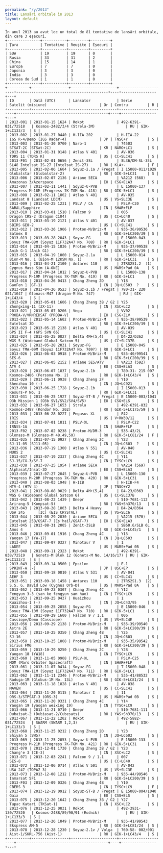 ```yaml
---
permalink: "/y/2013"
title: Lansări orbitale în 2013
layout: default
---
```


    În anul 2013 au avut loc un total de 81 tentative de lansări orbitale, din care 3 eșecuri.
    +---------------+-----------+---------+---------+
    | Țara          | Tentative | Reușite | Eșecuri |
    +---------------+-----------+---------+---------+
    | SUA           | 19        | 19      | 0       |
    | Rusia         | 33        | 31      | 2       |
    | China         | 15        | 14      | 1       |
    | Europa        | 7         | 7       | 0       |
    | Japonia       | 3         | 3       | 0       |
    | India         | 3         | 3       | 0       |
    | Coreea de Sud | 1         | 1       | 0       |
    +---------------+-----------+---------+---------+
    +----------+-----------------+---------------------+----------------------+------------------------------------------+----+----------------+---+
    | ID       | Dată (UTC)      | Lansator            | Serie                | Satelit (misiune)                        | Or | Centru         | R |
    +----------+-----------------+---------------------+----------------------+------------------------------------------+----+----------------+---+
    | 2013-001 | 2013-01-15 1624 | Rokot               | 492-6391-831/72518   | Kosmos-2482/3/4 (Strela-3M)              | RU | GIK-1+LC133/3  | S |
    | 2013-002 | 2013-01-27 0440 | H-IIA 202           | H-IIA-22             | IGS R-4/Demo (IGS Radar-4)               | JP | TNSC+Y         | S |
    | 2013-003 | 2013-01-30 0700 | Naro-1              | 74503                | STSAT-2C (STSat-2C)                      | KR | NARO+LC1       | S |
    | 2013-004 | 2013-01-31 0148 | Atlas V 401         | AV-036               | TDRS 11 (TDRS K)                         | US | CC+SLC41       | S |
    | 2013-F01 | 2013-02-01 0656 | Zenit-3SL           | SL36/DM-SL-35L       | SL48 Intelsat IS-27 (Intelsat IS-27)     | RU | KLA+-          | F |
    | 2013-005 | 2013-02-06 1604 | Soyuz-2.1a / Fregat | I 15000-011/1029     | Globalstar (Globalstar-2)                | RU | GIK-5+LC31     | S |
    | 2013-006 | 2013-02-07 2136 | Ariane 5ECA         | VA212 (568)          | Amazonas 3/Azerspace                     | EU | CSG+ELA3       | S |
    | 2013-007 | 2013-02-11 1441 | Soyuz-U-PVB         | L 15000-137          | Progress M-18M (Progress 7K-TGM No. 418) | RU | GIK-5+LC1      | S |
    | 2013-008 | 2013-02-11 1802 | Atlas V 401         | AV-035               | Landsat 8 (Landsat LDCM)                 | US | VS+SLC3E       | S |
    | 2013-009 | 2013-02-25 1231 | PSLV / CA           | PSLV-C20             | SARAL/Sapphire                           | IN | SHAR+FLP       | S |
    | 2013-010 | 2013-03-01 1510 | Falcon 9            | 005                  | Dragon CRS-2 (Dragon C104)               | US | CC+LC40        | S |
    | 2013-011 | 2013-03-19 2121 | Atlas V 401         | AV-037               | SBIRS GEO-2                              | US | CC+SLC41       | S |
    | 2013-012 | 2013-03-26 1906 | Proton-M/Briz-M     | 935-36/99536         | Satmex 8                                 | RU | GIK-5+LC200/39 | S |
    | 2013-013 | 2013-03-28 2043 | Soyuz-FG            | E 15000-043          | Soyuz TMA-08M (Soyuz 11F732A47 No. 708)  | RU | GIK-5+LC1      | S |
    | 2013-014 | 2013-04-15 1836 | Proton-M/Briz-M     | 935-37/99538         | Anik G-1 (Anik G1)                       | RU | GIK-5+LC200/39 | S |
    | 2013-015 | 2013-04-19 1000 | Soyuz-2.1a          | L 15000-014          | Bion-M No. 1 (Bion-M 12KSM No. 1)        | RU | GIK-5+LC31     | S |
    | 2013-016 | 2013-04-21 2100 | Antares 110         | 2TRS2S1.2  (1)       | Cygnus Mass Sim (A-ONE)                  | US | MARS+Pad 0A    | S |
    | 2013-017 | 2013-04-24 1012 | Soyuz-U-PVB         | L 15000-138          | Progress M-19M (Progress 7K-TGM No. 419) | RU | GIK-5+LC1      | S |
    | 2013-018 | 2013-04-26 0413 | Chang Zheng 2D      | Y18                  | GaoFen 1 (GF-1)                          | CN | JQ+LC603  ?    | S |
    | 2013-019 | 2013-04-26 0523 | Soyuz-2.1b / Fregat | 780-31- 220 021/1047 | Glonass-M47 (Uragan-M No. 747)           | RU | GIK-1+LC43/4   | S |
    | 2013-020 | 2013-05-01 1606 | Chang Zheng 3B / G2 | Y25                  | Zhongxing-11 (ZX-11)                     | CN | XSC+LC2        | S |
    | 2013-021 | 2013-05-07 0206 | Vega                | VV02                 | PROBA-V/VRNREDSAT (PROBA-V)              | EU | CSG+ZLV        | S |
    | 2013-022 | 2013-05-14 1602 | Proton-M/Briz-M     | 935-38/99539         | Eutelsat 3D                              | RU | GIK-5+LC200/39 | S |
    | 2013-023 | 2013-05-15 2138 | Atlas V 401         | AV-039               | GPS II F-4 (GPS SVN 66)                  | US | CC+SLC41       | S |
    | 2013-024 | 2013-05-25 0027 | Delta 4M+(5,4)      | D4-22/D362           | WGS 5 (Wideband Global Satcom 5)         | US | CC+SLC37B      | S |
    | 2013-025 | 2013-05-28 2031 | Soyuz-FG            | E 15000-045          | Soyuz TMA-09M (Soyuz 11F732A47 No. 709?) | RU | GIK-5+LC1      | S |
    | 2013-026 | 2013-06-03 0918 | Proton-M/Briz-M     | 935-40/99541         | SES-6                                    | RU | GIK-5+LC200/39 | S |
    | 2013-027 | 2013-06-05 2152 | Ariane 5ES/ATV      | VA213 (592)          | ATV 4                                    | EU | CSG+ELA3       | S |
    | 2013-028 | 2013-06-07 1837 | Soyuz-2.1b          | 780-31- 215 007      | Kosmos-2486 (Persona No. 2)              | RU | GIK-1+LC43/4   | S |
    | 2013-029 | 2013-06-11 0938 | Chang Zheng 2F      | Y10                  | Shenzhou 10 (-)                          | CN | JQ+LC921       | S |
    | 2013-030 | 2013-06-25 1728 | Soyuz-2.1b          | I 15000-013          | Resurs-P No. 1                           | RU | GIK-5+LC31     | S |
    | 2013-031 | 2013-06-25 1927 | Soyuz-ST-B / Fregat | E 15000-003/1041     | O3b Mission 1 (O3b SV1/SV2/SV4/SV5)      | EU | CSG+ELS        | S |
    | 2013-032 | 2013-06-27 1653 | Strela              | 492-6391-832         | Kosmos-2487 (Kondor No. 202)             | RU | GIK-5+LC175/59 | S |
    | 2013-033 | 2013-06-28 0227 | Pegasus XL          | F42                  | IRIS                                     | US | V+RW30/12      | S |
    | 2013-034 | 2013-07-01 1811 | PSLV-XL             | PSLV-C22             | IRNSS-1A                                 | IN | SHAR+FLP       | S |
    | 2013-F02 | 2013-07-02 0238 | Proton-M/DM-3       | 535-43/2L            | Glonass-M (Glonass-M 48,49,50)           | RU | GIK-5+LC81/24  | F |
    | 2013-035 | 2013-07-15 0927 | Chang Zheng 2C      | Y23                  | SJ-11-05 (SJ11-05)                       | CN | JQ+LC603  ?    | S |
    | 2013-036 | 2013-07-19 1300 | Atlas V 551         | AV-040               | MUOS 2                                   | US | CC+SLC41       | S |
    | 2013-037 | 2013-07-19 2337 | Chang Zheng 4C      | Y11                  | SJ-15/CX-3/SY-7                          | CN | TYSC+LC9       | S |
    | 2013-038 | 2013-07-25 1954 | Ariane 5ECA         | VA214 (569)          | Alphasat/Insat-3D                        | EU | CSG+ELA3       | S |
    | 2013-039 | 2013-07-27 2045 | Soyuz-U-PVB         | L 15000-130          | Progress M-20M (Progress 7K-TGM No. 420) | RU | GIK-5+LC31     | S |
    | 2013-040 | 2013-08-03 1948 | H-IIB               | H-IIB-F4             | HTV-4 (HTV 4)                            | JP | TNSC+Y2        | S |
    | 2013-041 | 2013-08-08 0029 | Delta 4M+(5,4)      | D4-23/D363           | WGS 6 (Wideband Global Satcom 6)         | US | CC+SLC37B      | S |
    | 2013-042 | 2013-08-22 1439 | Dnepr               | 510-7681-112         | Arirang-5 (Kompsat-5)                    | RU | YAS+Sh370/13   | S |
    | 2013-043 | 2013-08-28 1803 | Delta 4 Heavy       | D4-24/D364           | USA 245      [IC] (EIS CRYSTAL)          | US | VS+SLC6        | S |
    | 2013-044 | 2013-08-29 2030 | Ariane 5ECA         | VA215 (570)          | Eutelsat 25B/GSAT-7 (Es'hail/GSAT-7)     | EU | CSG+ELA3       | S |
    | 2013-045 | 2013-08-31 2005 | Zenit-3SLB          | SB60.6/SLB 6L        | Amos 4                                   | RU | GIK-5+LC45/1   | S |
    | 2013-046 | 2013-09-01 1916 | Chang Zheng 4C      | Y13                  | Yaogan 17 (YW-17)                        | CN | JQ+LC603       | S |
    | 2013-047 | 2013-09-07 0327 | Minotaur V          | 1                    | LADEE                                    | US | MARS+Pad 0B    | S |
    | 2013-048 | 2013-09-11 2323 | Rokot               | 492-6391-838/72519   | Gonets-M Blok 12 (Gonets-M No. 14/16/17) | RU | GIK-1+LC133/3  | S |
    | 2013-049 | 2013-09-14 0500 | Epsilon             | E-1                  | SPRINT-A (-)                             | JP | USC+EP         | S |
    | 2013-050 | 2013-09-18 0810 | Atlas V 531         | AV-041               | AEHF 3                                   | US | CC+SLC41       | S |
    | 2013-051 | 2013-09-18 1458 | Antares 110         | 2TRS2S1.3  (2)       | S.S. G. David Low (Cygnus Orb-D)         | US | MARS+Pad 0A    | S |
    | 2013-052 | 2013-09-23 0307 | Chang Zheng 4C      | Y12                  | Fengyun 3-3 (san ke fengyun san hao)     | CN | TYSC+LC9       | S |
    | 2013-053 | 2013-09-25 0437 | Kuaizhou            | 1                    | Kuaizhou-1 (-)                           | CN | JQ+LC43/95     | S |
    | 2013-054 | 2013-09-25 2058 | Soyuz-FG            | E 15000-046          | Soyuz TMA-10M (Soyuz 11F732A47 No. 710)  | RU | GIK-5+LC1      | S |
    | 2013-055 | 2013-09-29 1600 | Falcon 9 / 1.1      | 006                  | Cassiope/Demo (Cassiope)                 | US | VS+SLC4E       | S |
    | 2013-056 | 2013-09-29 2138 | Proton-M/Briz-M     | 935-39/99540         | Astra 2E                                 | RU | GIK-5+LC200/39 | S |
    | 2013-057 | 2013-10-25 0350 | Chang Zheng 4B      | Y25                  | SJ-16                                    | CN | JQ+LC603       | S |
    | 2013-058 | 2013-10-25 1808 | Proton-M/Briz-M     | 935-35/99542         | Sirius FM6                               | RU | GIK-5+LC200/39 | S |
    | 2013-059 | 2013-10-29 0250 | Chang Zheng 2C      | Y28                  | Yaogan 18 (YW18)                         | CN | TYSC+LC9       | S |
    | 2013-060 | 2013-11-05 0908 | PSLV-XL             | PSLV-C25             | MOM (Mars Orbiter Spacecraft)            | IN | SHAR+FLP       | S |
    | 2013-061 | 2013-11-07 0414 | Soyuz-FG            | T 15000-048          | Soyuz TMA-11M (Soyuz 11F732A47 No. 711)  | RU | GIK-5+LC1      | S |
    | 2013-062 | 2013-11-11 2346 | Proton-M/Briz-M     | 535-41/88532         | Raduga-1M (Globus-1M No. 13L)            | RU | GIK-5+LC81/24  | S |
    | 2013-063 | 2013-11-18 1828 | Atlas V 401         | AV-038               | MAVEN                                    | US | CC+SLC41       | S |
    | 2013-064 | 2013-11-20 0115 | Minotaur I          | 11                   | ORS-3/STPSAT-3 (ORS-3)                   | US | MARS+Pad 0B    | S |
    | 2013-065 | 2013-11-20 0331 | Chang Zheng 4C      | Y14                  | Yaogan 19 (yaogan weixing 19)            | CN | TYSC+LC9       | S |
    | 2013-066 | 2013-11-21 0710 | Dnepr               | 510-7681-111         | Dubaisat-2 (Dubiasat-2/Cubesats)         | RU | YAS+Sh370/13   | S |
    | 2013-067 | 2013-11-22 1202 | Rokot               | 492-5882-031/72524   | SWARM (SWARM 1,2,3)                      | RU | GIK-1+LC133/3  | S |
    | 2013-068 | 2013-11-25 0212 | Chang Zheng 2D      | Y23                  | Shiyan 5 (SW5)                           | CN | JQ+LC603       | S |
    | 2013-069 | 2013-11-25 2053 | Soyuz-U-PVB         | E 15000-133          | Progress M-21M (Progress 7K-TGM No. 421) | RU | GIK-5+LC31     | S |
    | 2013-070 | 2013-12-01 1730 | Chang Zheng 3B / G2 | Y23                  | Chang'e 3 (CE-3)                         | CN | XSC+LC2        | S |
    | 2013-071 | 2013-12-03 2241 | Falcon 9 / 1.1      | 007                  | SES-8                                    | US | CC+LC40        | S |
    | 2013-072 | 2013-12-06 0714 | Atlas V 501         | AV-042               | USA 247 (TOPAZ 3)                        | US | VS+SLC3E       | S |
    | 2013-073 | 2013-12-08 1212 | Proton-M/Briz-M     | 935-44/99546         | Inmarsat 5F1                             | RU | GIK-5+LC200/39 | S |
    | 2013-F03 | 2013-12-09 0326 | Chang Zheng 4B      | Y10                  | CBERS 3                                  | CN | TYSC+LC9       | F |
    | 2013-074 | 2013-12-19 0912 | Soyuz-ST-B / Fregat | E 15000-004/1040     | Gaia                                     | EU | CSG+ELS        | S |
    | 2013-075 | 2013-12-20 1642 | Chang Zheng 3B / G2 | Y27                  | Tupac Katari (TKSat-1)                   | CN | XSC+LC2        | S |
    | 2013-076 | 2013-12-25 0031 | Rokot               | 492-3931-130/72520   | Kosmos-2488/89/90/91 (Rodnik)            | RU | GIK-1+LC133/3  | S |
    | 2013-077 | 2013-12-26 1049 | Proton-M/Briz-M     | 935-41/99543         | Ekspress AM-5                            | RU | GIK-5+LC81/24  | S |
    | 2013-078 | 2013-12-28 1230 | Soyuz-2.1v / Volga  | 760-58- 002/001      | Aist-1/SKRL-756 (Aist-1)                 | RU | GIK-1+LC43/4   | S |
    +----------+-----------------+---------------------+----------------------+------------------------------------------+----+----------------+---+

